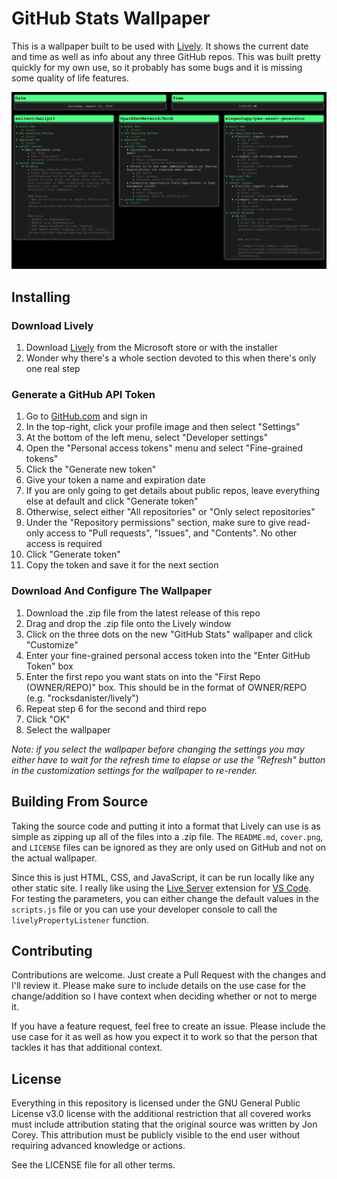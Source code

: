# GitHub Stats Wallpaper

This is a wallpaper built to be used with [Lively](https://github.com/rocksdanister/lively). It shows the current date and time as well as info about any three GitHub repos. This was built pretty quickly for my own use, so it probably has some bugs and it is missing some quality of life features.

![A dashboard showing stats for three repos](cover.png)

## Installing

### Download Lively

1. Download [Lively](https://github.com/rocksdanister/lively) from the Microsoft store or with the installer
2. Wonder why there's a whole section devoted to this when there's only one real step

### Generate a GitHub API Token

1. Go to [GitHub.com](https://github.com) and sign in
2. In the top-right, click your profile image and then select "Settings"
3. At the bottom of the left menu, select "Developer settings"
4. Open the "Personal access tokens" menu and select "Fine-grained tokens"
5. Click the "Generate new token"
6. Give your token a name and expiration date
7. If you are only going to get details about public repos, leave everything else at default and click "Generate token"
8. Otherwise, select either "All repositories" or "Only select repositories"
9. Under the "Repository permissions" section, make sure to give read-only access to "Pull requests", "Issues", and "Contents". No other access is required
10. Click "Generate token"
11. Copy the token and save it for the next section

### Download And Configure The Wallpaper

1. Download the .zip file from the latest release of this repo
2. Drag and drop the .zip file onto the Lively window
3. Click on the three dots on the new "GitHub Stats" wallpaper and click "Customize"
4. Enter your fine-grained personal access token into the "Enter GitHub Token" box
5. Enter the first repo you want stats on into the "First Repo (OWNER/REPO)" box. This should be in the format of OWNER/REPO (e.g. "rocksdanister/lively")
6. Repeat step 6 for the second and third repo
7. Click "OK"
8. Select the wallpaper

*Note: if you select the wallpaper before changing the settings you may either have to wait for the refresh time to elapse or use the "Refresh" button in the customization settings for the wallpaper to re-render.*

## Building From Source

Taking the source code and putting it into a format that Lively can use is as simple as zipping up all of the files into a .zip file. The `README.md`, `cover.png`, and `LICENSE` files can be ignored as they are only used on GitHub and not on the actual wallpaper.

Since this is just HTML, CSS, and JavaScript, it can be run locally like any other static site. I really like using the [Live Server](https://github.com/ritwickdey/vscode-live-server) extension for [VS Code](https://code.visualstudio.com/). For testing the parameters, you can either change the default values in the `scripts.js` file or you can use your developer console to call the `livelyPropertyListener` function.

## Contributing

Contributions are welcome. Just create a Pull Request with the changes and I'll review it. Please make sure to include details on the use case for the change/addition so I have context when deciding whether or not to merge it.

If you have a feature request, feel free to create an issue. Please include the use case for it as well as how you expect it to work so that the person that tackles it has that additional context.

## License

Everything in this repository is licensed under the GNU General Public License v3.0 license with the additional restriction that all covered works must include attribution stating that the original source was written by Jon Corey. This attribution must be publicly visible to the end user without requiring advanced knowledge or actions.

See the LICENSE file for all other terms.
